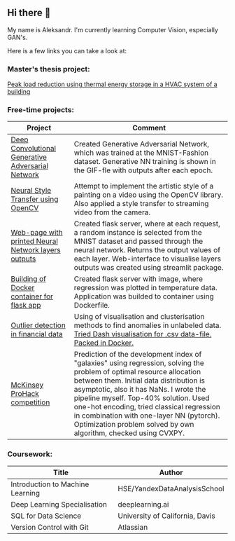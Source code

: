 ## Hi there 👋

<!--
**asisakov/asisakov** is a ✨ _special_ ✨ repository because its `README.md` (this file) appears on your GitHub profile.

Here are some ideas to get you started:

- 🔭 I’m currently working on ...
- 🌱 I’m currently learning ...
- 👯 I’m looking to collaborate on ...
- 🤔 I’m looking for help with ...
- 💬 Ask me about ...
- 📫 How to reach me: ...
- 😄 Pronouns: ...
- ⚡ Fun fact: ...
-->

My name is Aleksandr. I'm currently learning Computer Vision, especially GAN's.

Here is a few links you can take a look at:
<!--
### My CV:
[Link](https://github.com/asisakov/CV/blob/master/CV_Isakov.pdf)
-->
### Master's thesis project:
[Peak load reduction using thermal energy storage in a HVAC system of a building](https://github.com/asisakov/Thesis)

### Free-time projects:

| Project | Comment |
| ------- | --------------|
| [Deep Convolutional Generative Adversarial Network](https://github.com/asisakov/Computer_Vision_Projects/tree/master/Deep\%20Convolutional\%20Generative\%20Adversarial\%20Networks) | Created Generative Adversarial Network, which was trained at the MNIST-Fashion dataset. Generative NN training is shown in the GIF-fle with outputs after each epoch. |
| [Neural Style Transfer using OpenCV](https://github.com/asisakov/Computer_Vision_Projects/tree/master/Neural\%20Style\%20Transfer) | Attempt to implement the artistic style of a painting on a video using the OpenCV library. Also applied a style transfer to streaming video from the camera. |
| [Web-page with printed Neural Network layers outputs](https://github.com/asisakov/Computer_Vision_Projects/tree/master/NN\%20layers\%20visualizer) | Created  flask server, where at each request, a random instance is selected from the MNIST dataset and passed through the neural network. Returns the output values of each layer. Web-interface to visualise layers outputs was created using streamlit package. |
| [Building of Docker container for flask app](https://github.com/asisakov/Computer_Vision_Projects/tree/master/DockerContainer) | Created flask server with image, where regression was plotted in temperature data. Application was builded to container using Dockerfile. |
| [Outlier detection in financial data](https://github.com/asisakov/Outlier-Detection) | Using of visualisation and clusterisation methods to find anomalies in unlabeled data. [Tried Dash visualisation for .csv data-file. Packed in Docker.](https://github.com/asisakov/plotly_dash_data_visualisation) |
| [McKinsey ProHack competition](https://github.com/asisakov/McKinsey-ProHack) | Prediction of the development index of "galaxies" using regression, solving the problem of optimal resource allocation between them. Initial data distribution is asymptotic, also it has NaNs. I wrote the pipeline myself. Top-40% solution. Used one-hot encoding, tried classical regression in combination with one-layer NN (pytorch). Optimization problem solved by own algorithm, checked using CVXPY. |

### Coursework:

| Title | Author |
| ------- | --------------|
| Introduction to Machine Learning | HSE/YandexDataAnalysisSchool |
| Deep Learning Specialisation | deeplearning.ai |
| SQL for Data Science | University of California, Davis |
| Version Control with Git | Atlassian |
